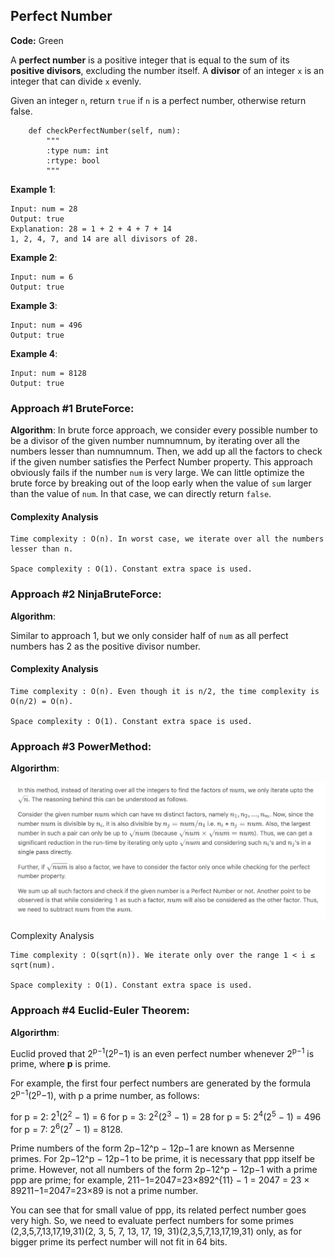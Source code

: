 ## Perfect Number

**Code:** Green

A __perfect number__ is a positive integer that is equal to the sum of its __positive divisors__, excluding the number itself. A __divisor__ of an integer ```x``` is an integer that can divide ```x``` evenly.

Given an integer ```n```, return ```true``` if ```n``` is a perfect number, otherwise return false.

```{python}
    def checkPerfectNumber(self, num):
        """
        :type num: int
        :rtype: bool
        """
```

__Example 1__:
```
Input: num = 28
Output: true
Explanation: 28 = 1 + 2 + 4 + 7 + 14
1, 2, 4, 7, and 14 are all divisors of 28.
```

__Example 2__: 
```
Input: num = 6
Output: true
```

__Example 3__:
```
Input: num = 496
Output: true
```
__Example 4__:
```
Input: num = 8128
Output: true
```

### Approach #1 BruteForce:

__Algorithm__:
In brute force approach, we consider every possible number to be a divisor of the given number numnumnum, by iterating over all the numbers lesser than numnumnum. Then, we add up all the factors to check if the given number satisfies the Perfect Number property. This approach obviously fails if the number ```num``` is very large. We can little optimize the brute force by breaking out of the loop early when the value of ```sum``` larger than the value of ```num```. In that case, we can directly return ```false```.

#### Complexity Analysis

    Time complexity : O(n). In worst case, we iterate over all the numbers lesser than n.

    Space complexity : O(1). Constant extra space is used.
    
### Approach #2 NinjaBruteForce:

__Algorithm__:

Similar to approach 1, but we only consider half of ```num``` as all perfect numbers has 2 as the positive divisor number.

#### Complexity Analysis

    Time complexity : O(n). Even though it is n/2, the time complexity is O(n/2) = O(n).

    Space complexity : O(1). Constant extra space is used.
    
### Approach #3 PowerMethod:

__Algorirthm__:

![Alt text](power.png?raw=true "main")

Complexity Analysis

    Time complexity : O(sqrt(n)). We iterate only over the range 1 < i ≤ sqrt(num).

    Space complexity : O(1). Constant extra space is used.

### Approach #4 Euclid-Euler Theorem:

__Algorirthm__:

Euclid proved that 2<sup>p−1</sup>(2<sup>p</sup>−1) is an even perfect number whenever 2<sup>p−1</sup> is prime, where __p__ is prime.

For example, the first four perfect numbers are generated by the formula 2<sup>p−1</sup>(2<sup>p</sup>−1), with p a prime number, as follows:

for p = 2:   2<sup>1</sup>(2<sup>2</sup> − 1) = 6
for p = 3:   2<sup>2</sup>(2<sup>3</sup> − 1) = 28
for p = 5:   2<sup>4</sup>(2<sup>5</sup> − 1) = 496
for p = 7:   2<sup>6</sup>(2<sup>7</sup> − 1) = 8128.

Prime numbers of the form 2p−12^p − 12p−1 are known as Mersenne primes. For 2p−12^p − 12p−1 to be prime, it is necessary that ppp itself be prime. However, not all numbers of the form 2p−12^p − 12p−1 with a prime ppp are prime; for example, 211−1=2047=23×892^{11} − 1 = 2047 = 23 × 89211−1=2047=23×89 is not a prime number.

You can see that for small value of ppp, its related perfect number goes very high. So, we need to evaluate perfect numbers for some primes (2,3,5,7,13,17,19,31)(2, 3, 5, 7, 13, 17, 19, 31)(2,3,5,7,13,17,19,31) only, as for bigger prime its perfect number will not fit in 64 bits.
